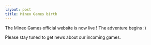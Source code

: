 ```yaml
---
layout: post
title: Mineo Games birth
---
```


The Mineo Games official website is now live ! The adventure begins :)

Please stay tuned to get news about our incoming games.